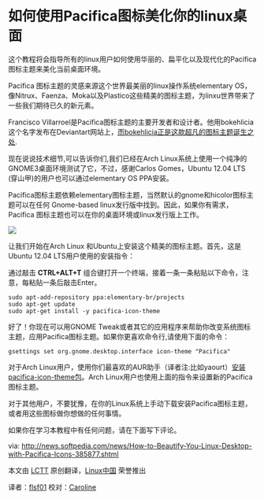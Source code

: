 如何使用Pacifica图标美化你的linux桌面
==============================


这个教程将会指导所有的linux用户如何使用华丽的、扁平化以及现代化的Pacifica图标主题来美化当前桌面环境。


Pacifica 图标主题的灵感来源这个世界最美丽的linux操作系统elementary OS，像Nitrux、Faenza、Moka以及Plastico这些精美的图标主题，为linxu世界带来了一些我们期待已久的新元素。


Francisco Villarroel是Pacifica图标主题的主要开发者和设计者。他用bokehlicia这个名字发布在Deviantart网站上，[而bokehlicia正是这款超凡的图标主题诞生之处][1].


现在说说技术细节,可以告诉你们,我们已经在Arch Linux系统上使用一个纯净的GNOME3桌面环境测试了它，不过，感谢Carlos Gomes，Ubuntu 12.04 LTS (穿山甲)的用户也可以通过elementary OS PPA安装。


Pacifica图标主题依赖elementary图标主题，当然默认的gnome和hicolor图标主题可以在任何 Gnome-based linux发行版中找到。因此，如果你有需求，Pacifica 图标主题也可以在你的桌面环境或linux发行版上工作。


![](http://i1-news.softpedia-static.com/images/extra/LINUX/large/pacificaicontheme-large_001.jpg)

让我们开始在Arch Linux 和Ubuntu上安装这个精美的图标主题。首先，这是Ubuntu 12.04 LTS用户使用的安装指令：


通过敲击 **CTRL+ALT+T** 组合键打开一个终端，接着一条一条粘贴以下命令，注意，每粘贴一条后敲击Enter。


    sudo apt-add-repository ppa:elementary-br/projects
    sudo apt-get update
    sudo apt-get install -y pacifica-icon-theme


好了！你现在可以用GNOME Tweak或者其它的应用程序来帮助你改变系统图标主题，应用Pacifica图标主题。如果你更喜欢命令行,请使用下面的命令：


    gsettings set org.gnome.desktop.interface icon-theme "Pacifica"


对于Arch Linux用户，使用你们最喜欢的AUR助手（译者注:比如yaourt）[安装pacifica-icon-theme包][2]。Arch Linux用户也使用上面的指令来设置新的Pacifica图标主题。

对于其他用户，不要犹豫，在你的Linux系统上手动下载安装Pacifica图标主题，或者用这些图标做你想做的任何事情。

如果你在学习本教程中有任何问题，请在下面写下评论。

via: http://news.softpedia.com/news/How-to-Beautify-You-Linux-Desktop-with-Pacifica-Icons-385877.shtml


本文由 [LCTT][] 原创翻译，[Linux中国][] 荣誉推出

译者：[flsf01][] 校对：[Caroline][]

[LCTT]:https://github.com/LCTT/TranslateProject
[Linux中国]:http://linux.cn/portal.php
[flsf01]:http://linux.cn/space/译者ID
[Caroline]:http://linux.cn/space/14763

[1]:http://bokehlicia.deviantart.com/art/Pacifica-Icons-402508559
[2]:https://aur.archlinux.org/packages/pacifica-icon-theme/

